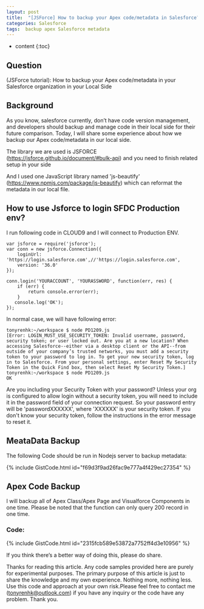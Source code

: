 ```yaml
---
layout: post
title:  "[JSForce] How to backup your Apex code/metadata in Salesforce? "
categories: Salesforce
tags:  backup apex Salesforce metadata
---
```

* content
{:toc}


## Question

(JSForce tutorial): How to backup your Apex code/metadata in your Salesforce organization in your Local Side






## Background



As you know, salesforce currently, don’t have code version management, and developers should backup and manage code in their local side for their future comparison. Today, I will share some experience about how we backup our Apex code/metadata in our local side. 
 
 
The library we are used is JSFORCE (https://jsforce.github.io/document/#bulk-api)  and you need to finish related setup in your side 
 
And I used one JavaScript library named 'js-beautify' (https://www.npmjs.com/package/js-beautify) which can reformat the metadata in our local file.


##  How to use Jsforce to login SFDC Production env?

I run following code in CLOUD9 and I will connect to Production ENV. 
 

```
var jsforce = require('jsforce'); 
var conn = new jsforce.Connection({ 
    loginUrl: 'https://login.salesforce.com',//'https://login.salesforce.com', 
    version: '36.0' 
}); 
 
conn.login('YOURACCOUNT', 'YOURASSWORD', function(err, res) { 
    if (err) { 
        return console.error(err); 
    } 
   console.log('OK'); 
});

```
In normal case, we will have following error: 
 
```
tonyrenhk:~/workspace $ node PD1209.js 
[Error: LOGIN_MUST_USE_SECURITY_TOKEN: Invalid username, password, security token; or user locked out. Are you at a new location? When accessing Salesforce--either via a desktop client or the API--from outside of your company’s trusted networks, you must add a security token to your password to log in. To get your new security token, log in to Salesforce. From your personal settings, enter Reset My Security Token in the Quick Find box, then select Reset My Security Token.] 
tonyrenhk:~/workspace $ node PD1209.js 
OK
``` 
 

Are you including your Security Token with your password? Unless your org is configured to allow login without a security token, you will need to include it in the password field of your connection request. So your password entry will be 'passwordXXXXXX', where 'XXXXXX' is your security token. 
If you don't know your security token, follow the instructions in the error message to reset it. 
 
 
## MeataData Backup

The following Code should be run in Nodejs server to backup metadata: 

{% include GistCode.html id="f69d3f9ad26fac9e777a4f429ec27354" %}


## Apex Code Backup 
 
 
I will backup all of Apex Class/Apex Page and Visualforce Components in one time. Please be noted that the function can only query 200 record in one time. 
 
 
### Code:  

{% include GistCode.html id="2315fcb589e53872a7752ff4d3e10956" %}



If you think there’s a better way of doing this, please do share. 

Thanks for reading this article. Any code samples provided here are purely for experimental purposes. The primary purpose of this article is just to share the knowledge and my own experience. Nothing more, nothing less. Use this code and approach at your own risk.Please feel free to contact me (tonyrenhk@outlook.com) if you have any inquiry or the code have any problem. Thank you.
